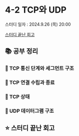 # 4-2 TCP와 UDP

스터디 일자 : 2024.9.26 (목) 20:00

[스터디 끝난 회고](#-스터디-끝난-회고)

## 📚 공부 정리

### 📌 TCP 통신 단계와 세그먼트 구조
### 📌 TCP 연결 수립과 종료
### 📌 TCP 상태
### 📌 UDP 데이터그램 구조


## ⭐ 스터디 끝난 회고
